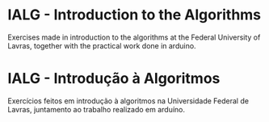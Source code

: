 # IALG - Introduction to the Algorithms

Exercises made in introduction to the algorithms at the Federal University of Lavras,
together with the practical work done in arduino.

# IALG - Introdução à Algoritmos

Exercícios feitos em introdução à algoritmos na Universidade Federal de Lavras,
juntamento ao trabalho realizado em arduíno.



